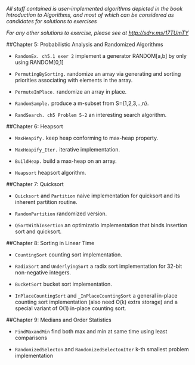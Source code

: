 *All stuff contained is user-implemented algorithms depicted in the book Introduction to Algorithms, and most of which can be considered as candidates for solutions to exercises*

*For any other solutions to exercise, please see at http://sdrv.ms/17TUmTY*

##Chapter 5: Probabilistic Analysis and Randomized Algorithms
+ `RandomEx. ch5.1 exer 2`
implement a generator RANDOM[a,b] by only using RANDOM[0,1]
        
+ `PermutingBySorting.`
randomize an array via generating and sorting priorities associating with elements in the array.
        
+ `PermuteInPlace.`
randomize an array in place.
        
+ `RandomSample.`
produce a m-subset from S={1,2,3,..,n}.
        
+ `RandSearch. ch5 Problem 5-2`
an interesting search algorithm.

##Chapter 6: Heapsort
+ `MaxHeapify.`
keep heap conforming to max-heap property.

+ `MaxHeapify_Iter.`
iterative implementation.

+ `BuildHeap.`
build a max-heap on an array.

+ `Heapsort`
heapsort algorithm.


##Chapter 7: Quicksort
+ `Quicksort` and `Partition`
naive implementation for quicksort and its inherent partition routine.

+ `RandomPartition`
randomized version.

+ `QSortWithInsertion`
an optimizatio implementation that binds insertion sort and quicksort.


##Chapter 8: Sorting in Linear Time
+ `CountingSort`
counting sort implementation.

+ `RadixSort` and `UnderlyingSort`
a radix sort implementation for 32-bit non-negative integers.

+ `BucketSort`
bucket sort implementation.

+ `InPlaceCountingSort` and `_InPlaceCountingSort`
a general in-place counting sort implementation (also need O(k) extra storage) and a special variant of O(1) in-place counting sort.


##Chapter 9: Medians and Order Statistics
+ `FindMaxandMin`
find both max and min at same time using least comparisons

+ `RandomizedSelecton` and `RandomizedSelectonIter`
k-th smallest problem implementation

